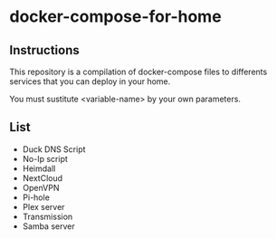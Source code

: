# docker-compose-for-home

## Instructions

This repository is a compilation of docker-compose files to differents services that you can deploy in your home.

You must sustitute \<variable-name> by your own parameters.

## List

* Duck DNS Script
* No-Ip script
* Heimdall
* NextCloud
* OpenVPN
* Pi-hole
* Plex server
* Transmission
* Samba server
